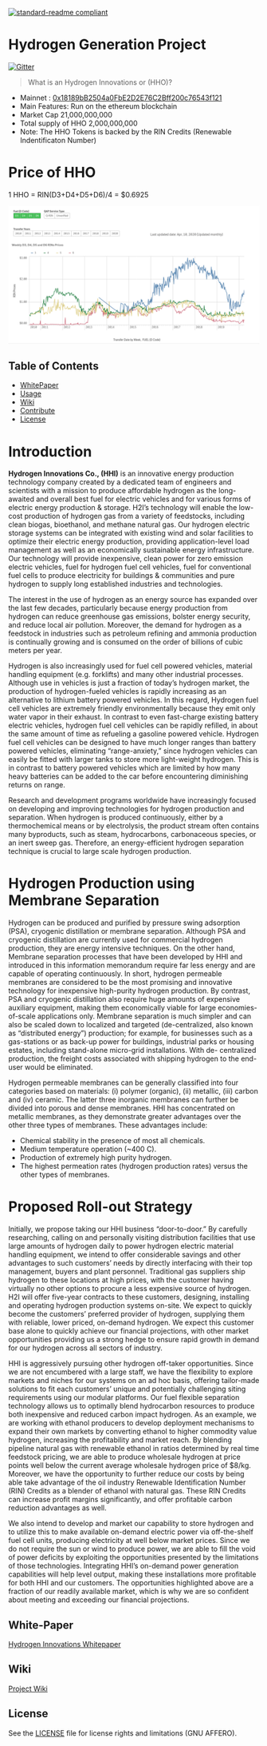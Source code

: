 [![standard-readme compliant](https://img.shields.io/badge/readme%20style-standard-brightgreen.svg?style=flat-square)](https://github.com/RichardLitt/standard-readme)

# Hydrogen Generation Project
[![Gitter](https://badges.gitter.im/intergalacticcredits/community.svg)](https://gitter.im/Blockchain-Bank/community?utm_source=badge&utm_medium=badge&utm_campaign=pr-badge)


> What is an Hydrogen  Innovations or (HHO)?  
- Mainnet : [0x18189bB2504a0FbE2D2E76C2Bff200c76543f121](https://etherscan.io/address/0x76ace4e080c49f04a6c12756c036d3627f6b1e69)
- Main Features: Run on the ethereum blockchain
- Market Cap 21,000,000,000
- Total supply of HHO 2,000,000,000  
- Note: The HHO Tokens is backed by the RIN Credits (Renewable Indentificaton Number)

# Price of HHO
 
 1 HHO = RIN(D3+D4+D5+D6)/4 = $0.6925

![Latest RIN Prices](/images/RIN-Trades-and-Price-Information.png)

## Table of Contents
- [WhitePaper](#White-Paper)
- [Usage](#usage)
- [Wiki](#Wiki)
- [Contribute](#contribute)
- [License](#License)

# Introduction
**Hydrogen Innovations Co., (HHI)** is an innovative energy production technology company created by a dedicated team of engineers and scientists with a mission to produce affordable hydrogen as the long-awaited and overall best fuel for electric vehicles and for various forms of electric energy production & storage. H2I’s technology will enable the low-cost production of hydrogen gas from a variety of feedstocks, including clean biogas, bioethanol, and methane natural gas. Our hydrogen electric storage systems can be integrated with existing wind and solar facilities to optimize their electric energy production, providing application-level load management as well as an economically sustainable energy infrastructure. Our technology will provide inexpensive, clean power for zero emission electric vehicles, fuel for hydrogen fuel cell vehicles, fuel for conventional fuel cells to produce electricity for buildings & communities and pure hydrogen to supply long established industries and technologies.

The interest in the use of hydrogen as an energy source has expanded over the last few decades, particularly because energy production from hydrogen can reduce greenhouse gas emissions, bolster energy security, and reduce local air pollution. Moreover, the demand for hydrogen as a feedstock in industries such as petroleum refining and ammonia production is continually growing and is consumed on the order of billions of cubic meters per year.

Hydrogen is also increasingly used for fuel cell powered vehicles, material handling equipment (e.g. forklifts) and many other industrial processes. Although use in vehicles is just a fraction of today’s hydrogen market, the production of hydrogen-fueled vehicles is rapidly increasing as an alternative to lithium battery powered vehicles. In this regard, Hydrogen fuel cell vehicles are extremely friendly environmentally because they emit only water vapor in their exhaust. In contrast to even fast-charge existing battery electric vehicles, hydrogen fuel cell vehicles can be rapidly refilled, in about the same amount of time as refueling a gasoline powered vehicle. Hydrogen fuel cell vehicles can be designed to have much longer ranges than battery powered vehicles, eliminating “range-anxiety,” since hydrogen vehicles can easily be fitted with larger tanks to store more light-weight hydrogen. This is in contrast to battery powered vehicles which are limited by how many heavy batteries can be added to the car before encountering diminishing returns on range.

Research and development programs worldwide have increasingly focused on developing and improving technologies for hydrogen production and separation. When hydrogen is produced continuously, either by a thermochemical means or by electrolysis, the product stream often contains many byproducts, such as steam, hydrocarbons, carbonaceous species, or an inert sweep gas. Therefore, an energy-efficient hydrogen separation technique is crucial to large scale hydrogen production.

# Hydrogen Production using Membrane Separation

Hydrogen can be produced and purified by pressure swing adsorption (PSA), cryogenic distillation or membrane separation. Although PSA and cryogenic distillation are currently used for commercial hydrogen production, they are energy intensive techniques. On the other hand, Membrane separation processes that have been developed by HHI and introduced in this information memorandum require far less energy and are capable of operating continuously. In short, hydrogen permeable membranes are considered to be the most promising and innovative technology for inexpensive high-purity hydrogen production. By contrast, PSA and cryogenic distillation also require huge amounts of expensive auxiliary equipment, making them economically viable for large economies-of-scale applications only. Membrane separation is much simpler and can also be scaled down to localized and targeted (de-centralized, also known as “distributed energy”) production; for example, for businesses such as a gas-stations or as back-up power for buildings, industrial parks or housing estates, including stand-alone micro-grid installations. With de- centralized production, the freight costs associated with shipping hydrogen to the end-user would be eliminated.

Hydrogen permeable membranes can be generally classified into four categories based on materials: (i) polymer (organic), (ii) metallic, (iii) carbon and (iv) ceramic. The latter three inorganic membranes can further be divided into porous and dense membranes. HHI has concentrated on metallic membranes, as they demonstrate greater advantages over the other three types of membranes. These advantages include:
- Chemical stability in the presence of most all chemicals.
- Medium temperature operation (~400 C).
- Production of extremely high purity hydrogen.
- The highest permeation rates (hydrogen production rates) versus the other types of
membranes.

# Proposed Roll-out Strategy

Initially, we propose taking our HHI business “door-to-door.” By carefully researching, calling on and personally visiting distribution facilities that use large amounts of hydrogen daily to power hydrogen electric material handling equipment, we intend to offer considerable savings and other advantages to such customers’ needs by directly interfacing with their top management, buyers and plant personnel. Traditional gas suppliers ship hydrogen to these locations at high prices, with the customer having virtually no other options to procure a less expensive source of hydrogen. H2I will offer five-year contracts to these customers, designing, installing and operating hydrogen production systems on-site. We expect to quickly become the customers’ preferred provider of hydrogen, supplying them with reliable, lower priced, on-demand hydrogen. We expect this customer base alone to quickly achieve our financial projections, with other market opportunities providing us a strong hedge to ensure rapid growth in demand for our hydrogen across all sectors of industry.

HHI is aggressively pursuing other hydrogen off-taker opportunities. Since we are not encumbered with a large staff, we have the flexibility to explore markets and niches for our systems on an ad hoc basis, offering tailor-made solutions to fit each customers’ unique and potentially challenging siting requirements using our modular platforms. Our fuel flexible separation technology allows us to optimally blend hydrocarbon resources to produce both inexpensive and reduced carbon impact hydrogen. As an example, we are working with ethanol producers to develop deployment mechanisms to expand their own markets by converting ethanol to higher commodity value hydrogen, increasing the profitability and market reach. By blending pipeline natural gas with renewable ethanol in ratios determined by real time feedstock pricing, we are able to produce wholesale hydrogen at price points well below the current average wholesale hydrogen price of $8/kg. Moreover, we have the opportunity to further reduce our costs by being able take advantage of the oil industry Renewable Identification Number (RIN) Credits as a blender of ethanol with natural gas. These RIN Credits can increase profit margins significantly, and offer profitable carbon reduction advantages as well.

We also intend to develop and market our capability to store hydrogen and to utilize this to make available on-demand electric power via off-the-shelf fuel cell units, producing electricity at well below market prices. Since we do not require the sun or wind to produce power, we are able to fill the void of power deficits by exploiting the opportunities presented by the limitations of those technologies. Integrating HHI’s on-demand power generation capabilities will help level output, making these installations more profitable for both HHI and our customers. The opportunities highlighted above are a fraction of our readily available market, which is why we are so confident about meeting and exceeding our financial projections.

## White-Paper
[Hydrogen Innovations Whitepaper](https://github.com/Hydrogen-Blockchain-Innovations/HydrogenToken/tree/master/documents)

## Wiki
[Project Wiki](https://github.com/Hydrogen-Blockchain-Innovations/HydrogenToken/tree/master/docs)

## License

See the [LICENSE](LICENSE.md) file for license rights and limitations (GNU AFFERO).


